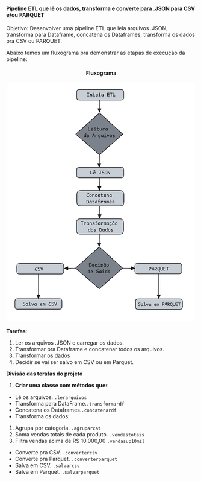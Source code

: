 #### Pipeline ETL que lê os dados, transforma e converte para .JSON para CSV e/ou PARQUET

Objetivo: Desenvolver uma pipeline ETL que leia arquivos .JSON, transforma para Dataframe, concatena os Dataframes, 
transforma os dados pra CSV ou PARQUET.

Abaixo temos um fluxograma pra demonstrar as etapas de execução da pipeline:

<div align="center"> <h4>Fluxograma<h4> </div>

<div align="center"> 
<img src="Fluxograma.png" alt="Fluxograma">
</div>

 **Tarefas**:

1. Ler os arquivos .JSON e carregar os dados.
2. Transformar pra Dataframe e concatenar todos os arquivos.
3. Transformar os dados
4. Decidir se vai ser salvo em CSV ou em Parquet.

**Divisão das terafas do projeto**

1. **Criar uma classe com métodos que:**:
    
* Lê os arquivos. `.lerarquivos`
* Transforma para DataFrame.`.transformardf`
* Concatena os Dataframes.`.concatenardf`
* Transforma os dados:
1. Agrupa por categoria. `.agruparcat`
2. Soma vendas totais de cada produto. `.vendastotais`
3. Filtra vendas acima de R$ 10.000,00 `.vendasup10mil`
* Converte pra CSV. `.convertercsv`
* Converte pra Parquet. `.converterparquet`
* Salva em CSV. `.salvarcsv`
* Salva em Parquet. `.salvarparquet`
